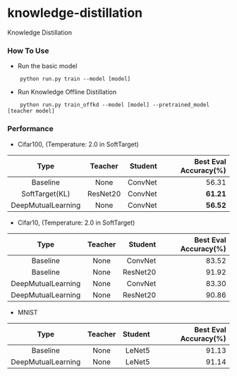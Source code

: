 # knowledge-distillation
Knowledge Distillation

### How To Use
- Run the basic model
```shell script
    python run.py train --model [model]
``` 

- Run Knowledge Offline Distillation
```shell script
    python run.py train_offkd --model [model] --pretrained_model [teacher model]
``` 


### Performance
- Cifar100, (Temperature: 2.0 in SoftTarget)

|Type|Teacher|Student|Best Eval Accuracy(%)|
|:---:|:---:|---:|---:|
|Baseline|None|ConvNet|56.31|
|SoftTarget(KL)|ResNet20|ConvNet|**61.21**|
|DeepMutualLearning|None|ConvNet|**56.52**|

- Cifar10, (Temperature: 2.0 in SoftTarget)

|Type|Teacher|Student|Best Eval Accuracy(%)|
|:---:|:---:|---:|---:|
|Baseline|None|ConvNet|83.52|
|Baseline|None|ResNet20|91.92|
|DeepMutualLearning|None|ConvNet|83.30|
|DeepMutualLearning|None|ResNet20|90.86|

- MNIST

|Type|Teacher|Student|Best Eval Accuracy(%)|
|:---:|:---:|---:|---:|
|Baseline|None|LeNet5|91.13|
|DeepMutualLearning|None|LeNet5|91.14|
